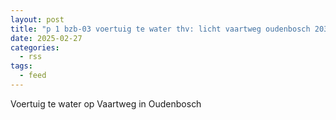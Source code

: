 ```yaml
---
layout: post
title: "p 1 bzb-03 voertuig te water thv: licht vaartweg oudenbosch 203093 201331 201231 203111 201371 201351"
date: 2025-02-27
categories: 
  - rss
tags: 
  - feed
---
```


Voertuig te water op Vaartweg in Oudenbosch
